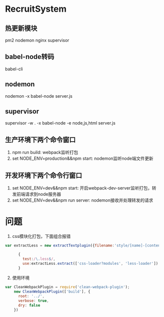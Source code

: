 # RecruitSystem
## 热更新模块
pm2 nodemon nginx supervisor

## babel-node转码
babel-cli  

## nodemon
nodemon -x babel-node server.js

## supervisor
supervisor -w . -x babel-node -e node,js,html server.js

## 生产环境下两个命令窗口
1. npm run build: webpack监听打包
2. set NODE_ENV=production&&npm start: nodemon监听node端文件更新

## 开发环境下两个命令行窗口
1. set NODE_ENV=dev&&npm start: 开启webpack-dev-server监听打包，转发前端请求到node服务器
2. set NODE_ENV=dev&&npm run server: nodemon接收并处理转发的请求

# 问题
1. css模块化打包，下面组合报错
```js
var extractLess = new extractTextplugin({filename:'style/[name]-[contenthash].less.css',allChunks:true});//所有css chunk打包到一个文件中

      {
        test:/\.less$/,
        use:extractLess.extract(['css-loader?modules', 'less-loader'])
      }

```
2. 使用环境
```js
var CleanWebpackPlugin = require('clean-webpack-plugin');
    new CleanWebpackPlugin(['build'], {
      root: '../',
      verbose: true,
      dry: false
    })
```
